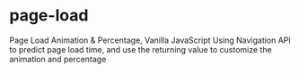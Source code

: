 # page-load
Page Load Animation &amp; Percentage, Vanilla JavaScript
Using Navigation API to predict page load time, and use the returning value to customize the animation and percentage
